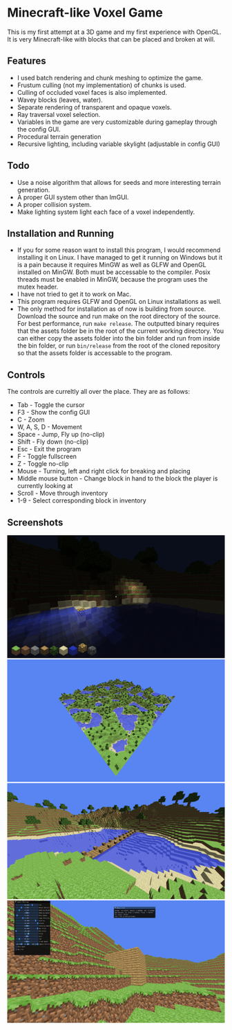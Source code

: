 # Minecraft-like Voxel Game
This is my first attempt at a 3D game and my first experience with OpenGL.
It is very Minecraft-like with blocks that can be placed and broken at will.

## Features
- I used batch rendering and chunk meshing to optimize the game.
- Frustum culling (not my implementation) of chunks is used.
- Culling of occluded voxel faces is also implemented.
- Wavey blocks (leaves, water).
- Separate rendering of transparent and opaque voxels.
- Ray traversal voxel selection.
- Variables in the game are very customizable during gameplay through the config GUI.
- Procedural terrain generation
- Recursive lighting, including variable skylight (adjustable in config GUI)

## Todo
- Use a noise algorithm that allows for seeds and more interesting terrain generation.
- A proper GUI system other than ImGUI.
- A proper collision system.
- Make lighting system light each face of a voxel independently.

## Installation and Running
- If you for some reason want to install this program, I would recommend installing it on Linux. I have managed to get it running on Windows but it is a pain because it requires MinGW as well as GLFW and OpenGL installed on MinGW. Both must be accessable to the compiler. Posix threads must be enabled in MinGW, because the program uses the mutex header. 
- I have not tried to get it to work on Mac.
- This program requires GLFW and OpenGL on Linux installations as well.
- The only method for installation as of now is building from source. Download the source and run make on the root directory of the source. For best performance, run `make release`. The outputted binary requires that the assets folder be in the root of the current working directory.
You can either copy the assets folder into the bin folder and run from inside the bin folder, or run `bin/release` from the root of the cloned repository so that the assets folder is accessable to the program.

## Controls
The controls are curreltly all over the place. They are as follows:
- Tab - Toggle the cursor 
- F3 - Show the config GUI
- C - Zoom
- W, A, S, D - Movement
- Space - Jump, Fly up (no-clip)
- Shift - Fly down (no-clip)
- Esc - Exit the program
- F - Toggle fullscreen
- Z - Toggle no-clip
- Mouse - Turning, left and right click for breaking and placing
- Middle mouse button - Change block in hand to the block the player is currently looking at
- Scroll - Move through inventory
- 1-9 - Select corresponding block in inventory

## Screenshots
![Lighting](./screenshots/lighting.png)
![The whole world](./screenshots/world.png)
![A bridge](./screenshots/bridge.png)
![Early development](./screenshots/old.png)
